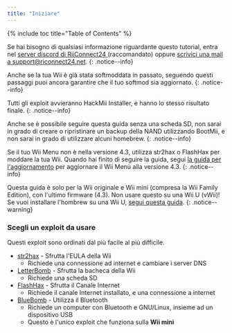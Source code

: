 ```yaml
---
title: "Iniziare"
---
```


{% include toc title="Table of Contents" %}

Se hai bisogno di qualsiasi informazione riguardante questo tutorial, entra nel [server discord di RiiConnect24 ](https://discord.gg/rc24)(raccomandato) oppure [scrivici una mail a support@riconnect24.net](mailto:support@riiconnect24.net).
{: .notice--info}

Anche se la tua Wii è già stata softmoddata in passato, seguendo questi passaggi puoi ancora garantire che il tuo softmod sia aggiornato.
{: .notice--info}

Tutti gli exploit avvieranno HackMii Installer, e hanno lo stesso risultato finale.
{: .notice--info}

Anche se è possibile seguire questa guida senza una scheda SD, non sarai in grado di creare o ripristinare un backup della NAND utilizzando BootMii, e non sarai in grado di utilizzare alcuni homebrew.
{: .notice--info}

Se il tuo Wii Menu non è nella versione 4.3, utilizza str2hax o FlashHax per moddare la tua Wii. Quando hai finito di seguire la guida, segui [la guida per l'aggiornamento](update) per aggiornare il Wii Menù alla versione 4.3.
{: .notice--info}

Questa guida è solo per la Wii originale e Wii mini (compresa la Wii Family Edition), con l'ultimo firmware (4.3). Non usare questo su una Wii U (vWii)! Se vuoi installare l'hombrew su una Wii U, [segui questa guida](https://wiiu.hacks.guide).
{: .notice--warning}

### Scegli un exploit da usare

Questi exploit sono ordinati dal più facile al più difficile.

- [str2hax](str2hax) - Sfrutta l'EULA della Wii
    * Richiede una connessione ad internet e cambiare i server DNS
- [LetterBomb](letterbomb) - Sfrutta la bacheca della Wii
    * Richiede una scheda SD
- [FlashHax](flashhax) - Sfrutta il Canale Internet
    * Richiede il canale Internet installato, e una connessione a internet
- [BlueBomb](bluebomb) - Utilizza il Bluetooth
    * Richiede un computer con Bluetooth e GNU/Linux, insieme ad un dispositivo USB
    * Questo è l'unico exploit che funziona sulla **Wii mini**
